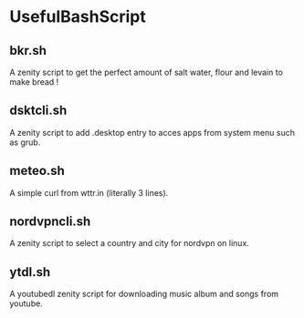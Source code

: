 # UsefulBashScript

## bkr.sh
A zenity script to get the perfect amount of salt water, flour and levain to make bread !

## dsktcli.sh
A zenity script to add .desktop entry to acces apps from system menu such as grub.

## meteo.sh
A simple curl from wttr.in (literally 3 lines).

## nordvpncli.sh
A zenity script to select a country and city for nordvpn on linux.

## ytdl.sh
A youtubedl zenity script for downloading music album and songs from youtube.
